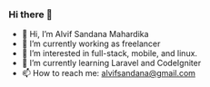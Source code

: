### Hi there 👋

<!--
**AlvifSandana/AlvifSandana** is a ✨ _special_ ✨ repository because its `README.md` (this file) appears on your GitHub profile.

Here are some ideas to get you started:
-->

- :wave: Hi, I’m Alvif Sandana Mahardika
- 🔭 I’m currently working as freelancer
- 👀 I’m interested in full-stack, mobile, and linux.
- 🌱 I’m currently learning Laravel and CodeIgniter
- 📫 How to reach me: alvifsandana@gmail.com


